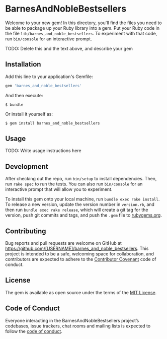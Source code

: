 # BarnesAndNobleBestsellers

Welcome to your new gem! In this directory, you'll find the files you need to be able to package up your Ruby library into a gem. Put your Ruby code in the file `lib/barnes_and_noble_bestsellers`. To experiment with that code, run `bin/console` for an interactive prompt.

TODO: Delete this and the text above, and describe your gem

## Installation

Add this line to your application's Gemfile:

```ruby
gem 'barnes_and_noble_bestsellers'
```

And then execute:

    $ bundle

Or install it yourself as:

    $ gem install barnes_and_noble_bestsellers

## Usage

TODO: Write usage instructions here

## Development

After checking out the repo, run `bin/setup` to install dependencies. Then, run `rake spec` to run the tests. You can also run `bin/console` for an interactive prompt that will allow you to experiment.

To install this gem onto your local machine, run `bundle exec rake install`. To release a new version, update the version number in `version.rb`, and then run `bundle exec rake release`, which will create a git tag for the version, push git commits and tags, and push the `.gem` file to [rubygems.org](https://rubygems.org).

## Contributing

Bug reports and pull requests are welcome on GitHub at https://github.com/[USERNAME]/barnes_and_noble_bestsellers. This project is intended to be a safe, welcoming space for collaboration, and contributors are expected to adhere to the [Contributor Covenant](http://contributor-covenant.org) code of conduct.

## License

The gem is available as open source under the terms of the [MIT License](https://opensource.org/licenses/MIT).

## Code of Conduct

Everyone interacting in the BarnesAndNobleBestsellers project’s codebases, issue trackers, chat rooms and mailing lists is expected to follow the [code of conduct](https://github.com/[USERNAME]/barnes_and_noble_bestsellers/blob/master/CODE_OF_CONDUCT.md).
